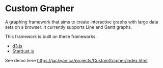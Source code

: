 # Custom Grapher

A graphing framework that aims to create interactive graphs with large data sets on a browser. It currently supports Line and Gantt graphs.

This framework is built on these frameworks:
* [d3.js](https://d3js.org/)
* [Stardust.js](https://stardustjs.github.io/)

See demo here https://jackyan.ca/projects/CustomGrapher/index.html.


